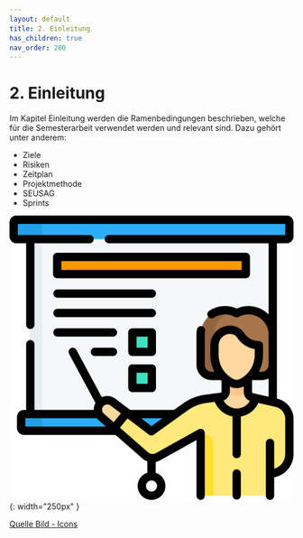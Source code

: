 ```yaml
---
layout: default
title: 2. Einleitung
has_children: true
nav_order: 200
---
```


# 2. Einleitung

Im Kapitel Einleitung werden die Ramenbedingungen beschrieben, welche für die Semesterarbeit verwendet werden und relevant sind.
Dazu gehört unter anderem:

- Ziele
- Risiken
- Zeitplan
- Projektmethode
- SEUSAG
- Sprints

![Einleitung](../ressources/icons/training.png){: width="250px" }

[Quelle Bild - Icons](../anhang/quellen.html#54-icons)
